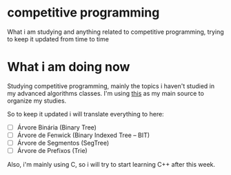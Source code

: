 # competitive programming
What i am studying and anything related to competitive programming, trying to keep it updated from time to time

# What i am doing now

Studying competitive programming, mainly the topics i haven't studied in my advanced algorithms classes.
I'm using [this](https://gcc-cefetmg.github.io/Site-GCC/escPrimavera.html) as my main source to organize my studies.

So to keep it updated i will translate everything to here:
- [ ] Árvore Binária (Binary Tree)
- [ ] Árvore de Fenwick (Binary Indexed Tree – BIT)
- [ ] Árvore de Segmentos (SegTree)
- [ ] Árvore de Prefixos (Trie)

Also, i'm mainly using C, so i will try to start learning C++ after this week.
